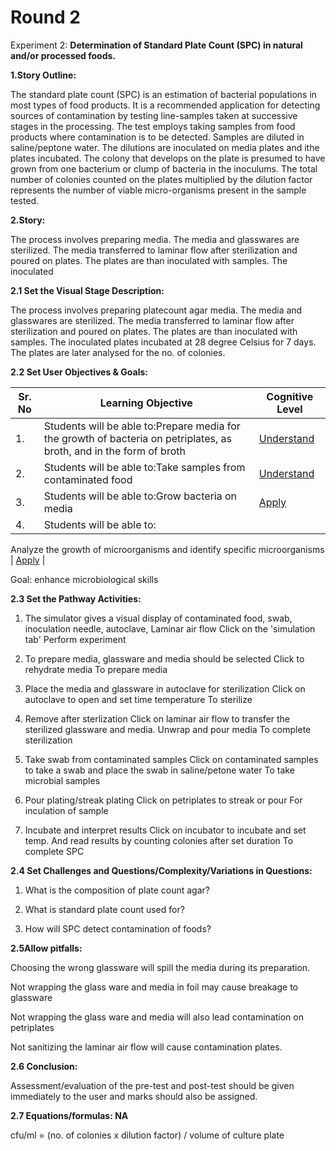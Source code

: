 # **Round 2**

Experiment 2: **Determination of Standard Plate Count (SPC) in natural and/or processed foods.**

**1.Story Outline:**

The standard plate count (SPC) is an estimation of bacterial populations in most types of food products. It is a recommended application for detecting sources of contamination by testing line-samples taken at successive stages in the processing. The test employs taking samples from food products where contamination is to be detected. Samples are diluted in saline/peptone water. The dilutions are inoculated on media plates and ithe plates incubated. The colony that develops on the plate is presumed to have grown from one bacterium or clump of bacteria in the inoculums. The total number of colonies counted on the plates multiplied by the dilution factor represents the number of viable micro-organisms present in the sample tested.

**2.Story:**

The process involves preparing media. The media and glasswares are sterilized. The media transferred to laminar flow after sterilization and poured on plates. The plates are than inoculated with samples. The inoculated

**2.1 Set the Visual Stage Description:**

The process involves preparing platecount agar media. The media and glasswares are sterilized. The media transferred to laminar flow after sterilization and poured on plates. The plates are than inoculated with samples. The inoculated plates incubated at 28 degree Celsius for 7 days. The plates are later analysed for the no. of colonies.

**2.2 Set User Objectives &amp; Goals:**

| **Sr. No** | **Learning Objective** | **Cognitive Level** |
| --- | --- | --- |
| 1. | Students will be able to:Prepare media for the growth of bacteria on petriplates, as broth, and in the form of broth | [Understand](http://vlabs.iitb.ac.in/vlabs-dev/document.php)|
| 2. | Students will be able to:Take samples from contaminated food | [Understand](http://vlabs.iitb.ac.in/vlabs-dev/document.php) |
| 3. | Students will be able to:Grow bacteria on media | [Apply](http://vlabs.iitb.ac.in/vlabs-dev/document.php) |
| 4. | Students will be able to:


Analyze the growth of microorganisms and identify specific microorganisms | [Apply](http://vlabs.iitb.ac.in/vlabs-dev/document.php) |

Goal: enhance microbiological skills

**2.3 Set the Pathway Activities:**

1. The simulator gives a visual display of contaminated food, swab, inoculation needle, autoclave, Laminar air flow Click on the &#39;simulation tab&#39; Perform experiment

2. To prepare media, glassware and media should be selected Click to rehydrate media To prepare media

3. Place the media and glassware in autoclave for sterilization Click on autoclave to open and set time temperature To sterilize

4. Remove after sterlization Click on laminar air flow to transfer the sterilized glassware and media. Unwrap and pour media To complete sterilization

5. Take swab from contaminated samples Click on contaminated samples to take a swab and place the swab in saline/petone water To take microbial samples

6. Pour plating/streak plating Click on petriplates to streak or pour For inculation of sample

7. Incubate and interpret results Click on incubator to incubate and set temp. And read results by counting colonies after set duration To complete SPC

**2.4 Set Challenges and Questions/Complexity/Variations in Questions:**

1. What is the composition of plate count agar?

2. What is standard plate count used for?

3. How will SPC detect contamination of foods?

**2.5Allow pitfalls:**

Choosing the wrong glassware will spill the media during its preparation.

Not wrapping the glass ware and media in foil may cause breakage to glassware

Not wrapping the glass ware and media will also lead contamination on petriplates

Not sanitizing the laminar air flow will cause contamination plates.

**2.6 Conclusion:**

Assessment/evaluation of the pre-test and post-test should be given immediately to the user and marks should also be assigned.

**2.7 Equations/formulas: NA**

cfu/ml = (no. of colonies x dilution factor) / volume of culture plate
